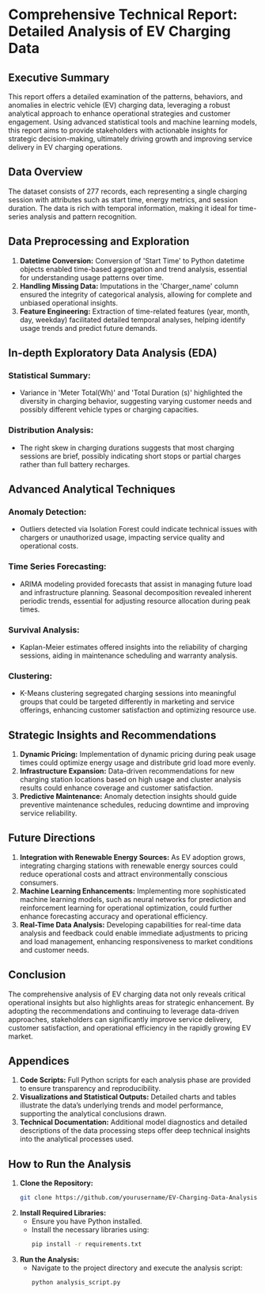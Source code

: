 

# Comprehensive Technical Report: Detailed Analysis of EV Charging Data

## Executive Summary 
This report offers a detailed examination of the patterns, behaviors, and anomalies in electric vehicle (EV) charging data, leveraging a robust analytical approach to enhance operational strategies and customer engagement. Using advanced statistical tools and machine learning models, this report aims to provide stakeholders with actionable insights for strategic decision-making, ultimately driving growth and improving service delivery in EV charging operations. 

## Data Overview
The dataset consists of 277 records, each representing a single charging session with attributes such as start time, energy metrics, and session duration. The data is rich with temporal information, making it ideal for time-series analysis and pattern recognition.

## Data Preprocessing and Exploration
1. **Datetime Conversion:** Conversion of 'Start Time' to Python datetime objects enabled time-based aggregation and trend analysis, essential for understanding usage patterns over time.
2. **Handling Missing Data:** Imputations in the 'Charger_name' column ensured the integrity of categorical analysis, allowing for complete and unbiased operational insights.
3. **Feature Engineering:** Extraction of time-related features (year, month, day, weekday) facilitated detailed temporal analyses, helping identify usage trends and predict future demands.

## In-depth Exploratory Data Analysis (EDA)
### Statistical Summary:
- Variance in 'Meter Total(Wh)' and 'Total Duration (s)' highlighted the diversity in charging behavior, suggesting varying customer needs and possibly different vehicle types or charging capacities.

### Distribution Analysis:
- The right skew in charging durations suggests that most charging sessions are brief, possibly indicating short stops or partial charges rather than full battery recharges.

## Advanced Analytical Techniques
### Anomaly Detection:
- Outliers detected via Isolation Forest could indicate technical issues with chargers or unauthorized usage, impacting service quality and operational costs.

### Time Series Forecasting:
- ARIMA modeling provided forecasts that assist in managing future load and infrastructure planning. Seasonal decomposition revealed inherent periodic trends, essential for adjusting resource allocation during peak times.

### Survival Analysis:
- Kaplan-Meier estimates offered insights into the reliability of charging sessions, aiding in maintenance scheduling and warranty analysis.

### Clustering:
- K-Means clustering segregated charging sessions into meaningful groups that could be targeted differently in marketing and service offerings, enhancing customer satisfaction and optimizing resource use.

## Strategic Insights and Recommendations
1. **Dynamic Pricing:** Implementation of dynamic pricing during peak usage times could optimize energy usage and distribute grid load more evenly.
2. **Infrastructure Expansion:** Data-driven recommendations for new charging station locations based on high usage and cluster analysis results could enhance coverage and customer satisfaction.
3. **Predictive Maintenance:** Anomaly detection insights should guide preventive maintenance schedules, reducing downtime and improving service reliability.

## Future Directions
1. **Integration with Renewable Energy Sources:** As EV adoption grows, integrating charging stations with renewable energy sources could reduce operational costs and attract environmentally conscious consumers.
2. **Machine Learning Enhancements:** Implementing more sophisticated machine learning models, such as neural networks for prediction and reinforcement learning for operational optimization, could further enhance forecasting accuracy and operational efficiency.
3. **Real-Time Data Analysis:** Developing capabilities for real-time data analysis and feedback could enable immediate adjustments to pricing and load management, enhancing responsiveness to market conditions and customer needs.

## Conclusion
The comprehensive analysis of EV charging data not only reveals critical operational insights but also highlights areas for strategic enhancement. By adopting the recommendations and continuing to leverage data-driven approaches, stakeholders can significantly improve service delivery, customer satisfaction, and operational efficiency in the rapidly growing EV market.

## Appendices
1. **Code Scripts:** Full Python scripts for each analysis phase are provided to ensure transparency and reproducibility.
2. **Visualizations and Statistical Outputs:** Detailed charts and tables illustrate the data’s underlying trends and model performance, supporting the analytical conclusions drawn.
3. **Technical Documentation:** Additional model diagnostics and detailed descriptions of the data processing steps offer deep technical insights into the analytical processes used.

## How to Run the Analysis
1. **Clone the Repository:**
   ```bash
   git clone https://github.com/yourusername/EV-Charging-Data-Analysis.git
   ```
2. **Install Required Libraries:**
   - Ensure you have Python installed.
   - Install the necessary libraries using:
     ```bash
     pip install -r requirements.txt
     ```
3. **Run the Analysis:**
   - Navigate to the project directory and execute the analysis script:
     ```bash
     python analysis_script.py
     ```


